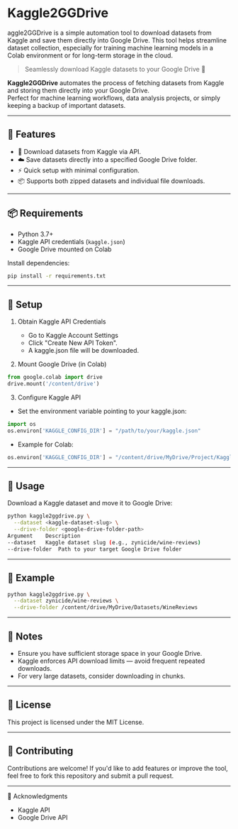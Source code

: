 # Kaggle2GGDrive

aggle2GGDrive is a simple automation tool to download datasets from Kaggle and save them directly into Google Drive. This tool helps streamline dataset collection, especially for training machine learning models in a Colab environment or for long-term storage in the cloud.

> Seamlessly download Kaggle datasets to your Google Drive 🚀

**Kaggle2GGDrive** automates the process of fetching datasets from Kaggle and storing them directly into your Google Drive.  
Perfect for machine learning workflows, data analysis projects, or simply keeping a backup of important datasets.

---

## 🔧 Features

- 🔽 Download datasets from Kaggle via API.
- ☁️ Save datasets directly into a specified Google Drive folder.
- ⚡ Quick setup with minimal configuration.
- 📦 Supports both zipped datasets and individual file downloads.
  
---

## 📦 Requirements

- Python 3.7+
- Kaggle API credentials (`kaggle.json`)
- Google Drive mounted on Colab

Install dependencies:

```bash
pip install -r requirements.txt
```

---

## 🔐 Setup
  
1. Obtain Kaggle API Credentials
   - Go to Kaggle Account Settings
   - Click "Create New API Token".
   - A kaggle.json file will be downloaded.
  
2. Mount Google Drive (in Colab)

```python
from google.colab import drive
drive.mount('/content/drive')
```

3. Configure Kaggle API

- Set the environment variable pointing to your kaggle.json:
   
```python 
import os
os.environ['KAGGLE_CONFIG_DIR'] = "/path/to/your/kaggle.json"
```

- Example for Colab:
  
```python
os.environ['KAGGLE_CONFIG_DIR'] = "/content/drive/MyDrive/Project/Kaggle2GGDrive/"
```

---

## 🚀 Usage

Download a Kaggle dataset and move it to Google Drive:

```bash
python kaggle2ggdrive.py \
  --dataset <kaggle-dataset-slug> \
  --drive-folder <google-drive-folder-path>
Argument	Description
--dataset	Kaggle dataset slug (e.g., zynicide/wine-reviews)
--drive-folder	Path to your target Google Drive folder
```

---

## 📁 Example

```bash
python kaggle2ggdrive.py \
  --dataset zynicide/wine-reviews \
  --drive-folder /content/drive/MyDrive/Datasets/WineReviews
```

---

## 📌 Notes

- Ensure you have sufficient storage space in your Google Drive.
- Kaggle enforces API download limits — avoid frequent repeated downloads.
- For very large datasets, consider downloading in chunks.

---

## 📄 License
This project is licensed under the MIT License.

---

## 🤝 Contributing
Contributions are welcome! If you'd like to add features or improve the tool, feel free to fork this repository and submit a pull request.

---

🙌 Acknowledgments
- Kaggle API
- Google Drive API
